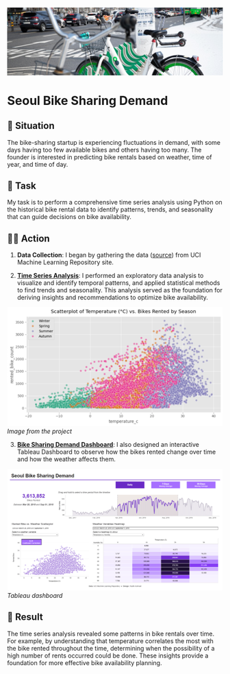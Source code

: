 ![header](./img/clark-gu-unsplash.jpg)

# Seoul Bike Sharing Demand

## 🚨 Situation

The bike-sharing startup is experiencing fluctuations in demand, with some days having too few available bikes and others having too many. The founder is interested in predicting bike rentals based on weather, time of year, and time of day.

## 📜 Task

My task is to perform a comprehensive time series analysis using Python on the historical bike rental data to identify patterns, trends, and seasonality that can guide decisions on bike availability.

## 👨‍💻 Action

1. **Data Collection**: I began by gathering the data ([source](https://archive.ics.uci.edu/dataset/560/seoul+bike+sharing+demand)) from UCI Machine Learning Repository site.

2. [**Time Series Analysis**](./analysis.ipynb): I performed an exploratory data analysis to visualize and identify temporal patterns, and applied statistical methods to find trends and seasonality. This analysis served as the foundation for deriving insights and recommendations to optimize bike availability.

![scatterplot](./img/scatterplot.png)
*Image from the project*

3. [**Bike Sharing Demand Dashboard**](https://public.tableau.com/views/SeoulBIkeShare/Dashboard2?:language=en-US&publish=yes&:display_count=n&:origin=viz_share_link): I also designed an interactive Tableau Dashboard to observe how the bikes rented change over time and how the weather affects them.

![dashboard](./img/dashboard.gif)
*Tableau dashboard*

## 🚀 Result

The time series analysis revealed some patterns in bike rentals over time. For example, by understanding that temperature correlates the most with the bike rented throughout the time, determining when the possibility of a high number of rents occurred could be done. These insights provide a foundation for more effective bike availability planning.
